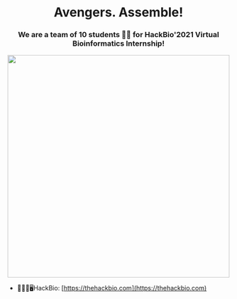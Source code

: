 <h1 align="center"> Avengers. Assemble! </h1>
<h3 align="center"> We are a team of 10 students 👩‍🔬 for HackBio'2021 Virtual Bioinformatics Internship!</h3>
<p align="center">
<img src="https://user-images.githubusercontent.com/77963733/128374328-ec65fac7-cfa9-45d6-ace2-9e221e128354.png" width="500" heigth="500">


- 💊🧬🔬🖥️HackBio: [https://thehackbio.com](https://thehackbio.com)
